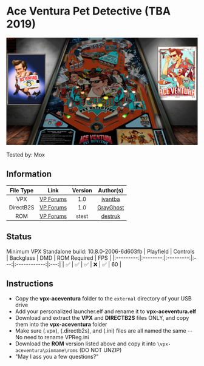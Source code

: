 # Ace Ventura Pet Detective (TBA 2019)

![Table Preview](../../images/vpx-aceventura-preview.png)

Tested by: Mox

## Information
| File Type | Link | Version | Author(s) | 
|:---------:|:----:|:-------:|:---------:|
| VPX | [VP Forums](https://www.vpforums.org/index.php?app=downloads&showfile=14343) | 1.0 | [ivantba](https://www.vpforums.org/index.php?showuser=123858) |
| DirectB2S | [VP Forums](https://www.vpforums.org/index.php?app=downloads&showfile=14416) | 1.0 | [GrayGhost](https://www.vpforums.org/index.php?showuser=92399) |
| ROM | [VP Forums](https://www.vpforums.org/index.php?app=downloads&showfile=575) | stest | [destruk](https://www.vpforums.org/index.php?showuser=5) |

## Status 
Minimum VPX Standalone build: 10.8.0-2006-6d603fb
| Playfield | Controls | Backglass | DMD | ROM Required | FPS | 
|:---------:|:--------:|:---------:|:---:|:------------:|:---:|
| :white_check_mark: | :white_check_mark: | :white_check_mark: | :x: | :white_check_mark: | 60 |

## Instructions
- Copy the **vpx-aceventura** folder to the `external` directory of your USB drive
- Add your personalized launcher.elf and rename it to **vpx-aceventura.elf**
- Download and extract the **VPX** and **DIRECTB2S** files ONLY, and copy them into the **vpx-aceventura** folder
- Make sure (.vpx), (.directb2s), and (.ini) files are all named the same -- No need to rename VPReg.ini
- Download the **ROM** version listed above and copy it into `\vpx-aceventura\pinmame\roms` (DO NOT UNZIP)
- "May I ass you a few questions?"
